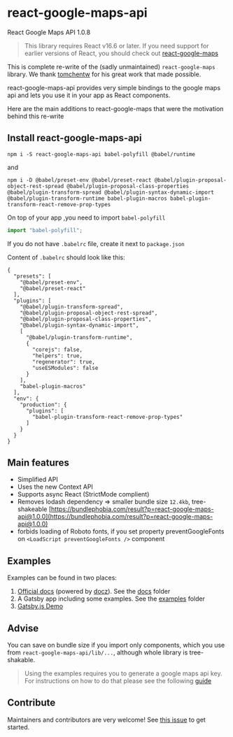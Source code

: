 # react-google-maps-api

React Google Maps API 1.0.8

> This library requires React v16.6 or later. If you need support for earlier versions of React, you should check out [react-google-maps](https://github.com/tomchentw/react-google-maps)

This is complete re-write of the (sadly unmaintained) ```react-google-maps``` library. We thank [tomchentw](https://github.com/tomchentw/) for his great work that made possible.

react-google-maps-api provides very simple bindings to the google maps api and lets you use it in your app as React components.

Here are the main additions to react-google-maps that were the motivation behind this re-write

## Install react-google-maps-api

```#!/bin/bash
npm i -S react-google-maps-api babel-polyfill @babel/runtime
```

and

```#!/bin/bash
npm i -D @babel/preset-env @babel/preset-react @babel/plugin-proposal-object-rest-spread @babel/plugin-proposal-class-properties @babel/plugin-transform-spread @babel/plugin-syntax-dynamic-import @babel/plugin-transform-runtime babel-plugin-macros babel-plugin-transform-react-remove-prop-types
```

On top of your app ,you need to import `babel-polyfill`

```javascript
import "babel-polyfill";
```

If you do not have `.babelrc` file, create it next to `package.json`

Content of `.babelrc` should look like this:

```.babelrc
{
  "presets": [
    "@babel/preset-env",
    "@babel/preset-react"
  ],
  "plugins": [
    "@babel/plugin-transform-spread",
    "@babel/plugin-proposal-object-rest-spread",
    "@babel/plugin-proposal-class-properties",
    "@babel/plugin-syntax-dynamic-import",
    [
      "@babel/plugin-transform-runtime",
      {
        "corejs": false,
        "helpers": true,
        "regenerator": true,
        "useESModules": false
      }
    ],
    "babel-plugin-macros"
  ],
  "env": {
    "production": {
      "plugins": [
        "babel-plugin-transform-react-remove-prop-types"
      ]
    }
  }
}
```

## Main features

- Simplified API
- Uses the new Context API
- Supports async React (StrictMode complient)
- Removes lodash dependency =>
  smaller bundle size `12.4kb`, tree-shakeable [https://bundlephobia.com/result?p=react-google-maps-api@1.0.0](https://bundlephobia.com/result?p=react-google-maps-api@1.0.0)
- forbids loading of Roboto fonts, if you set property preventGoogleFonts on `<LoadScript preventGoogleFonts />` component

## Examples

Examples can be found in two places:

1. [Official docs](https://react-google-maps-api.netlify.com) (powered by [docz](https://github.com/pedronauck/docz)). See the [docs](https://github.com/JustFly1984/react-google-maps-api/tree/master/src/docs) folder
2. A Gatsby app including some examples. See the [examples](https://github.com/JustFly1984/react-google-maps-api/tree/master/examples/react-google-maps-api-gatsby/src/examples) folder
3. [Gatsby.js Demo](https://react-google-maps-api-gatsby-demo.netlify.com/)

## Advise

You can save on bundle size if you import only components, which you use from `react-google-maps-api/lib/...`, although whole library is tree-shakable.

> Using the examples requires you to generate a google maps api key. For instructions on how to do that please see the following [guide](https://developers.google.com/maps/documentation/embed/get-api-key)

## Contribute

Maintainers and contributors are very welcome! See [this issue](https://github.com/JustFly1984/react-google-maps-api/issues/18) to get started.
